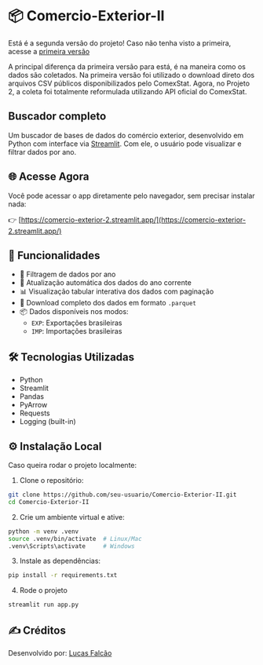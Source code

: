 # 📦 Comercio-Exterior-II

Está é a segunda versão do projeto! Caso não tenha visto a primeira, acesse a [primeira versão](https://github.com/Falkzera/Comercio-Exterior-I)

A principal diferença da primeira versão para está, é na maneira como os dados são coletados. Na primeira versão foi utilizado o download direto dos arquivos CSV públicos disponibilizados pelo ComexStat. Agora, no Projeto 2, a coleta foi totalmente reformulada utilizando API oficial do ComexStat.

## Buscador completo

Um buscador de bases de dados do comércio exterior, desenvolvido em Python com interface via [Streamlit](https://streamlit.io/). Com ele, o usuário pode visualizar e filtrar dados por ano.

## 🌐 Acesse Agora

Você pode acessar o app diretamente pelo navegador, sem precisar instalar nada:

👉 [https://comercio-exterior-2.streamlit.app/](https://comercio-exterior-2.streamlit.app/)

## 🚀 Funcionalidades

- 🔎 Filtragem de dados por ano
- 🔁 Atualização automática dos dados do ano corrente
- 📊 Visualização tabular interativa dos dados com paginação
- 💾 Download completo dos dados em formato `.parquet`
- 📦 Dados disponíveis nos modos:
  - `EXP`: Exportações brasileiras
  - `IMP`: Importações brasileiras

## 🛠 Tecnologias Utilizadas

- Python
- Streamlit
- Pandas
- PyArrow
- Requests
- Logging (built-in)

## ⚙️ Instalação Local

Caso queira rodar o projeto localmente:

1. Clone o repositório:
```bash
git clone https://github.com/seu-usuario/Comercio-Exterior-II.git
cd Comercio-Exterior-II
```
2. Crie um ambiente virtual e ative:
```bash
python -m venv .venv
source .venv/bin/activate  # Linux/Mac
.venv\Scripts\activate     # Windows
```
3. Instale as dependências:
```bash
pip install -r requirements.txt
```
4. Rode o projeto
```bash
streamlit run app.py
```

## ✍️ Créditos

Desenvolvido por: [Lucas Falcão](https://falkzera.streamlit.app/)